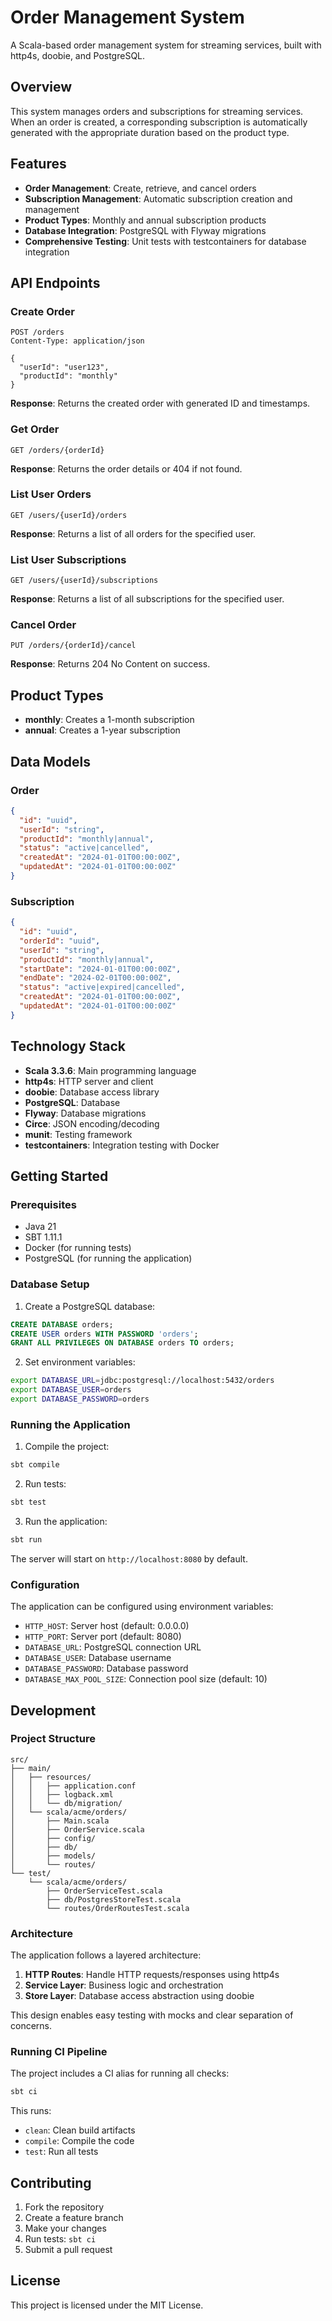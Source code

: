 # Order Management System

A Scala-based order management system for streaming services, built with http4s, doobie, and PostgreSQL.

## Overview

This system manages orders and subscriptions for streaming services. When an order is created, a corresponding subscription is automatically generated with the appropriate duration based on the product type.

## Features

- **Order Management**: Create, retrieve, and cancel orders
- **Subscription Management**: Automatic subscription creation and management
- **Product Types**: Monthly and annual subscription products
- **Database Integration**: PostgreSQL with Flyway migrations
- **Comprehensive Testing**: Unit tests with testcontainers for database integration

## API Endpoints

### Create Order
```
POST /orders
Content-Type: application/json

{
  "userId": "user123",
  "productId": "monthly"
}
```

**Response**: Returns the created order with generated ID and timestamps.

### Get Order
```
GET /orders/{orderId}
```

**Response**: Returns the order details or 404 if not found.

### List User Orders
```
GET /users/{userId}/orders
```

**Response**: Returns a list of all orders for the specified user.

### List User Subscriptions
```
GET /users/{userId}/subscriptions
```

**Response**: Returns a list of all subscriptions for the specified user.

### Cancel Order
```
PUT /orders/{orderId}/cancel
```

**Response**: Returns 204 No Content on success.

## Product Types

- **monthly**: Creates a 1-month subscription
- **annual**: Creates a 1-year subscription

## Data Models

### Order
```json
{
  "id": "uuid",
  "userId": "string",
  "productId": "monthly|annual",
  "status": "active|cancelled",
  "createdAt": "2024-01-01T00:00:00Z",
  "updatedAt": "2024-01-01T00:00:00Z"
}
```

### Subscription
```json
{
  "id": "uuid",
  "orderId": "uuid",
  "userId": "string",
  "productId": "monthly|annual",
  "startDate": "2024-01-01T00:00:00Z",
  "endDate": "2024-02-01T00:00:00Z",
  "status": "active|expired|cancelled",
  "createdAt": "2024-01-01T00:00:00Z",
  "updatedAt": "2024-01-01T00:00:00Z"
}
```

## Technology Stack

- **Scala 3.3.6**: Main programming language
- **http4s**: HTTP server and client
- **doobie**: Database access library
- **PostgreSQL**: Database
- **Flyway**: Database migrations
- **Circe**: JSON encoding/decoding
- **munit**: Testing framework
- **testcontainers**: Integration testing with Docker

## Getting Started

### Prerequisites

- Java 21
- SBT 1.11.1
- Docker (for running tests)
- PostgreSQL (for running the application)

### Database Setup

1. Create a PostgreSQL database:
```sql
CREATE DATABASE orders;
CREATE USER orders WITH PASSWORD 'orders';
GRANT ALL PRIVILEGES ON DATABASE orders TO orders;
```

2. Set environment variables:
```bash
export DATABASE_URL=jdbc:postgresql://localhost:5432/orders
export DATABASE_USER=orders
export DATABASE_PASSWORD=orders
```

### Running the Application

1. Compile the project:
```bash
sbt compile
```

2. Run tests:
```bash
sbt test
```

3. Run the application:
```bash
sbt run
```

The server will start on `http://localhost:8080` by default.

### Configuration

The application can be configured using environment variables:

- `HTTP_HOST`: Server host (default: 0.0.0.0)
- `HTTP_PORT`: Server port (default: 8080)
- `DATABASE_URL`: PostgreSQL connection URL
- `DATABASE_USER`: Database username
- `DATABASE_PASSWORD`: Database password
- `DATABASE_MAX_POOL_SIZE`: Connection pool size (default: 10)

## Development

### Project Structure

```
src/
├── main/
│   ├── resources/
│   │   ├── application.conf
│   │   ├── logback.xml
│   │   └── db/migration/
│   └── scala/acme/orders/
│       ├── Main.scala
│       ├── OrderService.scala
│       ├── config/
│       ├── db/
│       ├── models/
│       └── routes/
└── test/
    └── scala/acme/orders/
        ├── OrderServiceTest.scala
        ├── db/PostgresStoreTest.scala
        └── routes/OrderRoutesTest.scala
```

### Architecture

The application follows a layered architecture:

1. **HTTP Routes**: Handle HTTP requests/responses using http4s
2. **Service Layer**: Business logic and orchestration
3. **Store Layer**: Database access abstraction using doobie

This design enables easy testing with mocks and clear separation of concerns.

### Running CI Pipeline

The project includes a CI alias for running all checks:

```bash
sbt ci
```

This runs:
- `clean`: Clean build artifacts
- `compile`: Compile the code
- `test`: Run all tests

## Contributing

1. Fork the repository
2. Create a feature branch
3. Make your changes
4. Run tests: `sbt ci`
5. Submit a pull request

## License

This project is licensed under the MIT License.